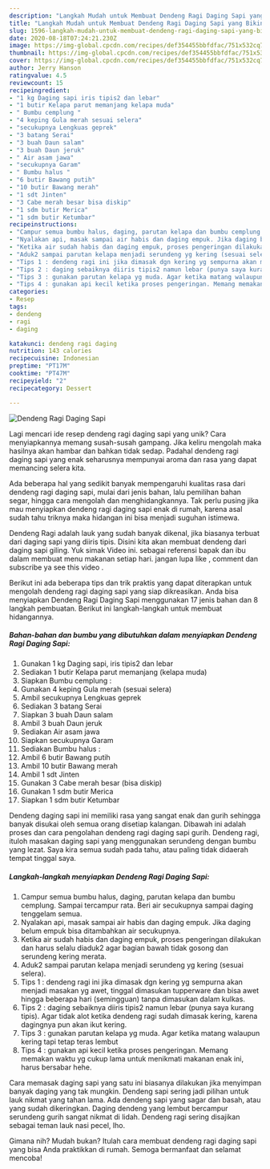 ```yaml
---
description: "Langkah Mudah untuk Membuat Dendeng Ragi Daging Sapi yang Bikin Ngiler"
title: "Langkah Mudah untuk Membuat Dendeng Ragi Daging Sapi yang Bikin Ngiler"
slug: 1596-langkah-mudah-untuk-membuat-dendeng-ragi-daging-sapi-yang-bikin-ngiler
date: 2020-08-18T07:24:21.230Z
image: https://img-global.cpcdn.com/recipes/def354455bbfdfac/751x532cq70/dendeng-ragi-daging-sapi-foto-resep-utama.jpg
thumbnail: https://img-global.cpcdn.com/recipes/def354455bbfdfac/751x532cq70/dendeng-ragi-daging-sapi-foto-resep-utama.jpg
cover: https://img-global.cpcdn.com/recipes/def354455bbfdfac/751x532cq70/dendeng-ragi-daging-sapi-foto-resep-utama.jpg
author: Jerry Hanson
ratingvalue: 4.5
reviewcount: 15
recipeingredient:
- "1 kg Daging sapi iris tipis2 dan lebar"
- "1 butir Kelapa parut memanjang kelapa muda"
- " Bumbu cemplung "
- "4 keping Gula merah sesuai selera"
- "secukupnya Lengkuas geprek"
- "3 batang Serai"
- "3 buah Daun salam"
- "3 buah Daun jeruk"
- " Air asam jawa"
- "secukupnya Garam"
- " Bumbu halus "
- "6 butir Bawang putih"
- "10 butir Bawang merah"
- "1 sdt Jinten"
- "3 Cabe merah besar bisa diskip"
- "1 sdm butir Merica"
- "1 sdm butir Ketumbar"
recipeinstructions:
- "Campur semua bumbu halus, daging, parutan kelapa dan bumbu cemplung. Sampai tercampur rata. Beri air secukupnya sampai daging tenggelam semua."
- "Nyalakan api, masak sampai air habis dan daging empuk. Jika daging belum empuk bisa ditambahkan air secukupnya."
- "Ketika air sudah habis dan daging empuk, proses pengeringan dilakukan dan harus selalu diaduk2 agar bagian bawah tidak gosong dan serundeng kering merata."
- "Aduk2 sampai parutan kelapa menjadi serundeng yg kering (sesuai selera)."
- "Tips 1 : dendeng ragi ini jika dimasak dgn kering yg sempurna akan menjadi masakan yg awet, tinggal dimasukan tupperware dan bisa awet hingga beberapa hari (semingguan) tanpa dimasukan dalam kulkas."
- "Tips 2 : daging sebaiknya diiris tipis2 namun lebar (punya saya kurang tipis). Agar tidak alot ketika dendeng ragi sudah dimasak kering, karena dagingnya pun akan ikut kering."
- "Tips 3 : gunakan parutan kelapa yg muda. Agar ketika matang walaupun kering tapi tetap teras lembut"
- "Tips 4 : gunakan api kecil ketika proses pengeringan. Memang memakan waktu yg cukup lama untuk menikmati makanan enak ini, harus bersabar hehe."
categories:
- Resep
tags:
- dendeng
- ragi
- daging

katakunci: dendeng ragi daging 
nutrition: 143 calories
recipecuisine: Indonesian
preptime: "PT17M"
cooktime: "PT47M"
recipeyield: "2"
recipecategory: Dessert

---
```



![Dendeng Ragi Daging Sapi](https://img-global.cpcdn.com/recipes/def354455bbfdfac/751x532cq70/dendeng-ragi-daging-sapi-foto-resep-utama.jpg)

Lagi mencari ide resep dendeng ragi daging sapi yang unik? Cara menyiapkannya memang susah-susah gampang. Jika keliru mengolah maka hasilnya akan hambar dan bahkan tidak sedap. Padahal dendeng ragi daging sapi yang enak seharusnya mempunyai aroma dan rasa yang dapat memancing selera kita.

Ada beberapa hal yang sedikit banyak mempengaruhi kualitas rasa dari dendeng ragi daging sapi, mulai dari jenis bahan, lalu pemilihan bahan segar, hingga cara mengolah dan menghidangkannya. Tak perlu pusing jika mau menyiapkan dendeng ragi daging sapi enak di rumah, karena asal sudah tahu triknya maka hidangan ini bisa menjadi suguhan istimewa.

Dendeng Ragi adalah lauk yang sudah banyak dikenal, jika biasanya terbuat dari daging sapi yang diiris tipis. Disini kita akan membuat dendeng dari daging sapi giling. Yuk simak Video ini. sebagai referensi bapak dan ibu dalam membuat menu makanan setiap hari. jangan lupa like , comment dan subscribe ya see this video .


Berikut ini ada beberapa tips dan trik praktis yang dapat diterapkan untuk mengolah dendeng ragi daging sapi yang siap dikreasikan. Anda bisa menyiapkan Dendeng Ragi Daging Sapi menggunakan 17 jenis bahan dan 8 langkah pembuatan. Berikut ini langkah-langkah untuk membuat hidangannya.

<!--inarticleads1-->

##### Bahan-bahan dan bumbu yang dibutuhkan dalam menyiapkan Dendeng Ragi Daging Sapi:

1. Gunakan 1 kg Daging sapi, iris tipis2 dan lebar
1. Sediakan 1 butir Kelapa parut memanjang (kelapa muda)
1. Siapkan  Bumbu cemplung :
1. Gunakan 4 keping Gula merah (sesuai selera)
1. Ambil secukupnya Lengkuas geprek
1. Sediakan 3 batang Serai
1. Siapkan 3 buah Daun salam
1. Ambil 3 buah Daun jeruk
1. Sediakan  Air asam jawa
1. Siapkan secukupnya Garam
1. Sediakan  Bumbu halus :
1. Ambil 6 butir Bawang putih
1. Ambil 10 butir Bawang merah
1. Ambil 1 sdt Jinten
1. Gunakan 3 Cabe merah besar (bisa diskip)
1. Gunakan 1 sdm butir Merica
1. Siapkan 1 sdm butir Ketumbar


Dendeng daging sapi ini memiliki rasa yang sangat enak dan gurih sehingga banyak disukai oleh semua orang disetiap kalangan. Dibawah ini adalah proses dan cara pengolahan dendeng ragi daging sapi gurih. Dendeng ragi, ituloh masakan daging sapi yang menggunakan serundeng dengan bumbu yang lezat. Saya kira semua sudah pada tahu, atau paling tidak didaerah tempat tinggal saya. 

<!--inarticleads2-->

##### Langkah-langkah menyiapkan Dendeng Ragi Daging Sapi:

1. Campur semua bumbu halus, daging, parutan kelapa dan bumbu cemplung. Sampai tercampur rata. Beri air secukupnya sampai daging tenggelam semua.
1. Nyalakan api, masak sampai air habis dan daging empuk. Jika daging belum empuk bisa ditambahkan air secukupnya.
1. Ketika air sudah habis dan daging empuk, proses pengeringan dilakukan dan harus selalu diaduk2 agar bagian bawah tidak gosong dan serundeng kering merata.
1. Aduk2 sampai parutan kelapa menjadi serundeng yg kering (sesuai selera).
1. Tips 1 : dendeng ragi ini jika dimasak dgn kering yg sempurna akan menjadi masakan yg awet, tinggal dimasukan tupperware dan bisa awet hingga beberapa hari (semingguan) tanpa dimasukan dalam kulkas.
1. Tips 2 : daging sebaiknya diiris tipis2 namun lebar (punya saya kurang tipis). Agar tidak alot ketika dendeng ragi sudah dimasak kering, karena dagingnya pun akan ikut kering.
1. Tips 3 : gunakan parutan kelapa yg muda. Agar ketika matang walaupun kering tapi tetap teras lembut
1. Tips 4 : gunakan api kecil ketika proses pengeringan. Memang memakan waktu yg cukup lama untuk menikmati makanan enak ini, harus bersabar hehe.


Cara memasak daging sapi yang satu ini biasanya dilakukan jika menyimpan banyak daging yang tak mungkin. Dendeng sapi sering jadi pilihan untuk lauk nikmat yang tahan lama. Ada dendeng sapi yang sagar dan basah, atau yang sudah dikeringkan. Daging dendeng yang lembut bercampur serundeng gurih sangat nikmat di lidah. Dendeng ragi sering disajikan sebagai teman lauk nasi pecel, lho. 

Gimana nih? Mudah bukan? Itulah cara membuat dendeng ragi daging sapi yang bisa Anda praktikkan di rumah. Semoga bermanfaat dan selamat mencoba!
